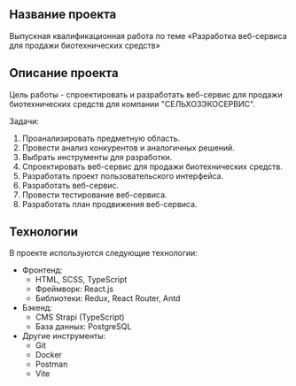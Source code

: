## Название проекта
 
Выпускная квалификационная работа по теме «Разработка веб-сервиса для продажи биотехнических средств»

## Описание проекта

Цель работы - спроектировать и разработать веб-сервис для продажи биотехнических средств для компании "СЕЛЬХОЗЭКОСЕРВИС".

Задачи:
1. Проанализировать предметную область.
2. Провести анализ конкурентов и аналогичных решений.
3. Выбрать инструменты для разработки.
4. Спроектировать веб-сервис для продажи биотехнических средств.
5. Разработать проект пользовательского интерфейса.
6. Разработать веб-сервис.
7. Провести тестирование веб-сервиса.
8. Разработать план продвижения веб-сервиса.

## Технологии

В проекте используются следующие технологии:

- Фронтенд:
  - HTML, SCSS, TypeScript
  - Фреймворк: React.js
  - Библиотеки: Redux, React Router, Antd
- Бэкенд: 
  - CMS Strapi (TypeScript)
  - База данных: PostgreSQL
- Другие инструменты:
  - Git
  - Docker 
  - Postman
  - Vite

